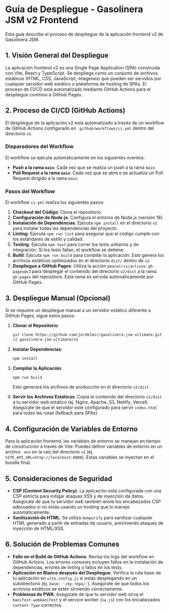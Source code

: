 
# Guía de Despliegue - Gasolinera JSM v2 Frontend

Esta guía describe el proceso de despliegue de la aplicación frontend v2 de Gasolinera JSM.

## 1. Visión General del Despliegue

La aplicación frontend v2 es una Single Page Application (SPA) construida con Vite, React y TypeScript. Se despliega como un conjunto de archivos estáticos (HTML, CSS, JavaScript, imágenes) que pueden ser servidos por cualquier servidor web estático o plataforma de hosting de SPAs. El proceso de CI/CD está automatizado mediante GitHub Actions para el despliegue continuo a GitHub Pages.

## 2. Proceso de CI/CD (GitHub Actions)

El despliegue de la aplicación v2 está automatizado a través de un workflow de GitHub Actions configurado en `.github/workflows/ci.yml` dentro del directorio `v2`.

### Disparadores del Workflow

El workflow se ejecuta automáticamente en los siguientes eventos:
- **Push a la rama `main`**: Cada vez que se realiza un push a la rama `main`.
- **Pull Request a la rama `main`**: Cada vez que se abre o se actualiza un Pull Request dirigido a la rama `main`.

### Pasos del Workflow

El workflow `ci.yml` realiza los siguientes pasos:

1.  **Checkout del Código**: Clona el repositorio.
2.  **Configuración de Node.js**: Configura el entorno de Node.js (versión 18).
3.  **Instalación de Dependencias**: Ejecuta `npm install` en el directorio `v2` para instalar todas las dependencias del proyecto.
4.  **Linting**: Ejecuta `npm run lint` para asegurar que el código cumple con los estándares de estilo y calidad.
5.  **Testing**: Ejecuta `npm test` para correr los tests unitarios y de integración. Si los tests fallan, el workflow se detiene.
6.  **Build**: Ejecuta `npm run build` para compilar la aplicación. Esto genera los archivos estáticos optimizados en el directorio `dist/` dentro de `v2`.
7.  **Despliegue a GitHub Pages**: Utiliza la acción `peaceiris/actions-gh-pages@v3` para desplegar el contenido del directorio `v2/dist` a la rama `gh-pages` del repositorio. Esta rama es servida automáticamente por GitHub Pages.

## 3. Despliegue Manual (Opcional)

Si se requiere un despliegue manual a un servidor estático diferente a GitHub Pages, sigue estos pasos:

1.  **Clonar el Repositorio**:
    ```bash
    git clone https://github.com/jordelmir/gasolinera-jsm-ultimate.git
    cd gasolinera-jsm-ultimate/v2
    ```

2.  **Instalar Dependencias**:
    ```bash
    npm install
    ```

3.  **Compilar la Aplicación**:
    ```bash
    npm run build
    ```
    Esto generará los archivos de producción en el directorio `v2/dist`.

4.  **Servir los Archivos Estáticos**: Copia el contenido del directorio `v2/dist` a tu servidor web estático (ej. Nginx, Apache, S3, Netlify, Vercel). Asegúrate de que el servidor esté configurado para servir `index.html` para todas las rutas (fallback para SPAs).

## 4. Configuración de Variables de Entorno

Para la aplicación frontend, las variables de entorno se manejan en tiempo de construcción a través de Vite. Puedes definir variables de entorno en un archivo `.env` en la raíz del directorio `v2` (ej. `VITE_API_URL=http://localhost:8080`). Estas variables se inyectan en el bundle final.

## 5. Consideraciones de Seguridad

- **CSP (Content Security Policy)**: La aplicación está configurada con una CSP estricta para mitigar ataques XSS y de inyección de datos. Asegúrate de que tu servidor web también envíe los encabezados CSP adecuados si no estás usando un hosting que lo maneje automáticamente.
- **Sanitización de HTML**: Se utiliza `dompurify` para sanitizar cualquier HTML generado a partir de entradas de usuario, previniendo ataques de inyección de HTML/XSS.

## 6. Solución de Problemas Comunes

- **Fallo en el Build de GitHub Actions**: Revisa los logs del workflow en GitHub Actions. Los errores comunes incluyen fallos en la instalación de dependencias, errores de linting o fallos en los tests.
- **Aplicación en Blanco después del Despliegue**: Verifica la ruta base de tu aplicación en `vite.config.js` si estás desplegando en un subdirectorio (ej. `base: '/my-repo/'`). Asegúrate de que todos los archivos estáticos se estén sirviendo correctamente.
- **Problemas de PWA**: Asegúrate de que tu servidor web sirva el `manifest.webmanifest` y el service worker (`sw.js`) con los encabezados `Content-Type` correctos.
